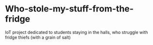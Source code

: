 # Who-stole-my-stuff-from-the-fridge
IoT project dedicated to students staying in the halls, who struggle with fridge thiefs (with a grain of salt)
